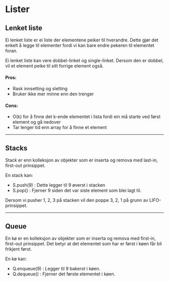 # Lister

## Lenket liste
Ei lenket liste er ei liste der elementene peiker til hverandre. Dette gjør det enkelt å legge til elementer fordi vi kan bare endre pekeren til elementet foran.

Ei lenket liste kan vere dobbel-linket og single-linket. Dersom den er dobbel, vil et element peike til sitt forrige element også.

#### Pros:
* Rask innsetting og sletting
* Bruker ikke mer minne enn den trenger

#### Cons:
* O(k) for å finne det k-ende elementet i lista fordi ein må starte ved først element og gå nedover
* Tar lenger tid enn array for å finne et element

---

## Stacks
Stack er enn kolleksjon av objekter som er inserta og remova med last-in, first-out prinsippet.

En stack kan:
* S.push(9) : Dette legger til 9 øverst i stacken
* S.pop() : Fjerner 9 siden det var siste element som blei lagt til.

Dersom vi pusher 1, 2, 3 på stacken vil den poppe 3, 2, 1 på grunn av LIFO-prinsippet.

---

## Queue
En kø er en kolleksjon av objekter som er inserta og remova med first-in, first-out prinsippet. Det betyr at det elementet som har er først i køen får bli frikjent først.

En kø kan:
* Q.enqueue(9) : Legger til 9 bakerst i køen.
* Q.dequeue() : Fjerner det første elementet i køen.
